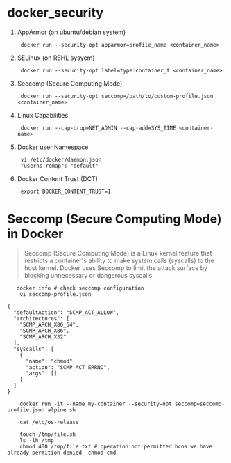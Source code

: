# docker_security

1. AppArmor (on ubuntu/debian system)

        docker run --security-opt apparmor=profile_name <container_name>
2. SELinux (on REHL sysyem)

        docker run --security-opt label=type:container_t <container_name>

3. Seccomp (Secure Computing Mode)

        docker run --security-opt seccomp=/path/to/custom-profile.json <container_name>      

4. Linux Capabilities

        docker run --cap-drop=NET_ADMIN --cap-add=SYS_TIME <container-name>

5. Docker user Namespace

        vi /etc/docker/daemon.json
        "userns-remap": "default" 

6. Docker Content Trust (DCT)

        export DOCKER_CONTENT_TRUST=1

# Seccomp (Secure Computing Mode) in Docker

> Seccomp (Secure Computing Mode) is a Linux kernel feature that restricts a container's ability to make system calls (syscalls) to the host kernel. Docker uses Seccomp to limit the attack surface by blocking unnecessary or dangerous syscalls.

       docker info # check seccomp configuration
        vi seccomp-profile.json
```
{
  "defaultAction": "SCMP_ACT_ALLOW",
  "architectures": [
    "SCMP_ARCH_X86_64",
    "SCMP_ARCH_X86",
    "SCMP_ARCH_X32"
  ],
  "syscalls": [
    {
      "name": "chmod",
      "action": "SCMP_ACT_ERRNO",
      "args": []
    }
  ]
}

```
        docker run -it --name my-container --security-opt seccomp=seccomp-profile.json alpine sh
        
        cat /etc/os-release 

        touch /tmp/file.sh
        ls -lh /tmp
        chmod 400 /tmp/file.txt # operation not permitted bcos we have already permition denied  chmod cmd 
  
